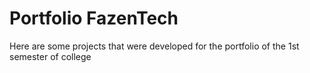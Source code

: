 # Portfolio FazenTech
Here are some projects that were developed for the portfolio of the 1st semester of college
